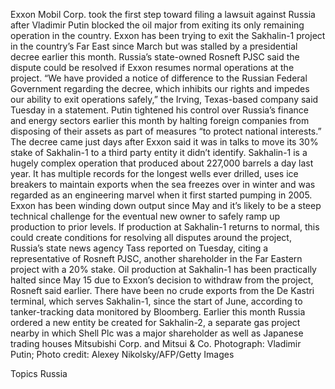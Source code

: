 Exxon Mobil Corp. took the first step toward filing a lawsuit against Russia after Vladimir Putin blocked the oil major from exiting its only remaining operation in the country.
Exxon has been trying to exit the Sakhalin-1 project in the country’s Far East since March but was stalled by a presidential decree earlier this month. Russia’s state-owned Rosneft PJSC said the dispute could be resolved if Exxon resumes normal operations at the project.
“We have provided a notice of difference to the Russian Federal Government regarding the decree, which inhibits our rights and impedes our ability to exit operations safely,” the Irving, Texas-based company said Tuesday in a statement.
Putin tightened his control over Russia’s finance and energy sectors earlier this month by halting foreign companies from disposing of their assets as part of measures “to protect national interests.” The decree came just days after Exxon said it was in talks to move its 30% stake of Sakhalin-1 to a third party entity it didn’t identify.
Sakhalin-1 is a hugely complex operation that produced about 227,000 barrels a day last year. It has multiple records for the longest wells ever drilled, uses ice breakers to maintain exports when the sea freezes over in winter and was regarded as an engineering marvel when it first started pumping in 2005. Exxon has been winding down output since May and it’s likely to be a steep technical challenge for the eventual new owner to safely ramp up production to prior levels.
If production at Sakhalin-1 returns to normal, this could create conditions for resolving all disputes around the project, Russia’s state news agency Tass reported on Tuesday, citing a representative of Rosneft PJSC, another shareholder in the Far Eastern project with a 20% stake.
Oil production at Sakhalin-1 has been practically halted since May 15 due to Exxon’s decision to withdraw from the project, Rosneft said earlier. There have been no crude exports from the De Kastri terminal, which serves Sakhalin-1, since the start of June, according to tanker-tracking data monitored by Bloomberg.
Earlier this month Russia ordered a new entity be created for Sakhalin-2, a separate gas project nearby in which Shell Plc was a major shareholder as well as Japanese trading houses Mitsubishi Corp. and Mitsui & Co.
Photograph: Vladimir Putin; Photo credit: Alexey Nikolsky/AFP/Getty Images

Topics
Russia
